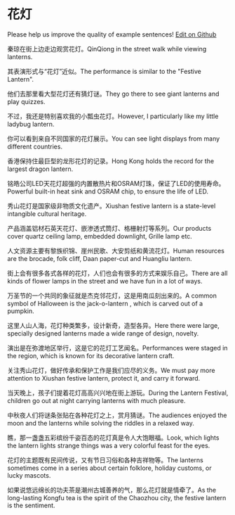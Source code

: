 # 花灯

Please help us improve the quality of example sentences! [Edit on Github](https://github.com/jiyushe/jiyu-example-sentence-source/blob/main/chinese/huadeng_1.md)

<p><span class="chinese">秦琼在街上边走边观赏花灯。</span><span class="english">QinQiong in the street walk while viewing lanterns.</span></p>

<p><span class="chinese">其表演形式与“花灯”近似。</span><span class="english">The performance is similar to the "Festive Lantern".</span></p>

<p><span class="chinese">他们去那里看大型花灯还有猜灯谜。</span><span class="english">They go there to see giant lanterns and play quizzes.</span></p>

<p><span class="chinese">不过，我还是特别喜欢我的小瓢虫花灯。</span><span class="english">However, I particularly like my little ladybug lantern.</span></p>

<p><span class="chinese">你可以看到来自不同国家的花灯展示。</span><span class="english">You can see light displays from many different countries.</span></p>

<p><span class="chinese">香港保持住最巨型的龙形花灯的记录。</span><span class="english">Hong Kong holds the record for the largest dragon lantern.</span></p>

<p><span class="chinese">铭皓公司LED天花灯超强的内置散热片和OSRAM灯珠，保证了LED的使用寿命。</span><span class="english">Powerful built-in heat sink and OSRAM chip, to ensure the life of LED.</span></p>

<p><span class="chinese">秀山花灯是国家级非物质文化遗产。</span><span class="english">Xiushan festive lantern is a state-level intangible cultural heritage.</span></p>

<p><span class="chinese">产品涵盖铝材石英天花灯、嵌渗透式筒灯、格栅射灯等系列。</span><span class="english">Our products cover quartz ceiling lamp, embedded downlight, Grille lamp etc.</span></p>

<p><span class="chinese">人文资源主要有黎族织锦、崖州民歌、大安剪纸和黄流花灯。</span><span class="english">Human resources are the brocade, folk cliff, Daan paper-cut and Huangliu lantern.</span></p>

<p><span class="chinese">街上会有很多各式各样的花灯，人们也会有很多的方式来娱乐自己。</span><span class="english">There are all kinds of flower lamps in the street and we have fun in a lot of ways.</span></p>

<p><span class="chinese">万圣节的一个共同的象征就是杰克邻花灯，这是用南瓜刻出来的。</span><span class="english">A common symbol of Halloween is the jack-o-lantern , which is carved out of a pumpkin.</span></p>

<p><span class="chinese">这里人山人海，花灯种类繁多，设计新奇，造型各异。</span><span class="english">Here there were large, specially designed lanterns made a wide range of design, novelty.</span></p>

<p><span class="chinese">演出是在弥渡地区举行，这是它的花灯工艺闻名。</span><span class="english">Performances were staged in the region, which is known for its decorative lantern craft.</span></p>

<p><span class="chinese">关注秀山花灯，做好传承和保护工作是我们应尽的义务。</span><span class="english">We must pay more attention to Xiushan festive lantern, protect it, and carry it forward.</span></p>

<p><span class="chinese">当天晚上，孩子们提着花灯高高兴兴地在街上游玩。</span><span class="english">During the Lantern Festival, children go out at night carrying lanterns with much pleasure.</span></p>

<p><span class="chinese">中秋夜人们将谜条张贴在各种花灯之上，赏月猜谜。</span><span class="english">The audiences enjoyed the moon and the lanterns while solving the riddles in a relaxed way.</span></p>

<p><span class="chinese">瞧，那一盏盏五彩缤纷千姿百态的花灯真是令人大饱眼福。</span><span class="english">Look, which lights the lantern lights strange things was a very colorful feast for the eyes.</span></p>

<p><span class="chinese">花灯的主题既有民间传说，又有节日习俗和各种吉祥物等。</span><span class="english">The lanterns sometimes come in a series about certain folklore, holiday customs, or lucky mascots.</span></p>

<p><span class="chinese">如果说悠远绵长的功夫茶是潮州古城善养的气，那么花灯就是情牵了。</span><span class="english">As the long-lasting Kongfu tea is the spirit of the Chaozhou city, the festive lantern is the sentiment.</span></p>


